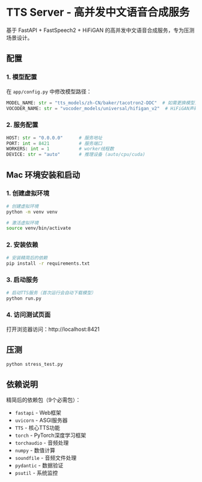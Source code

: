 # TTS Server - 高并发中文语音合成服务

基于 FastAPI + FastSpeech2 + HiFiGAN 的高并发中文语音合成服务，专为压测场景设计。

## 配置

### 1. 模型配置

在 `app/config.py` 中修改模型路径：

```python
MODEL_NAME: str = "tts_models/zh-CN/baker/tacotron2-DDC"  # 如需更换模型，修改此行
VOCODER_NAME: str = "vocoder_models/universal/hifigan_v2"  # HiFiGAN声码器
```

### 2. 服务配置

```python
HOST: str = "0.0.0.0"      # 服务地址
PORT: int = 8421           # 服务端口
WORKERS: int = 1           # worker线程数
DEVICE: str = "auto"       # 推理设备 (auto/cpu/cuda)
```

## Mac 环境安装和启动

### 1. 创建虚拟环境

```bash
# 创建虚拟环境
python -m venv venv

# 激活虚拟环境
source venv/bin/activate
```

### 2. 安装依赖

```bash
# 安装精简后的依赖
pip install -r requirements.txt
```

### 3. 启动服务

```bash
# 启动TTS服务（首次运行会自动下载模型）
python run.py
```

### 4. 访问测试页面

打开浏览器访问：http://localhost:8421

## 压测

```bash
python stress_test.py
```

## 依赖说明

精简后的依赖包（9个必需包）：
- `fastapi` - Web框架
- `uvicorn` - ASGI服务器  
- `TTS` - 核心TTS功能
- `torch` - PyTorch深度学习框架
- `torchaudio` - 音频处理
- `numpy` - 数值计算
- `soundfile` - 音频文件处理
- `pydantic` - 数据验证
- `psutil` - 系统监控